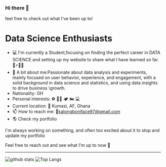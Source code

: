 ### Hi there 👋

<!--
**Kalong-Code/Kalong-Code** is a ✨ _special_ ✨ repository because its `README.md` (this file) appears on your GitHub profile.

Here are some ideas to get you started:

- 🔭 I’m currently working on ...
- 🌱 I’m currently learning ...
- 👯 I’m looking to collaborate on ...
- 🤔 I’m looking for help with ...
- 💬 Ask me about ...
- 📫 How to reach me: ...
- 😄 Pronouns: ...
- ⚡ Fun fact: ...
--> feel free to check out what I've been up to!
# Data Science Enthusiasts
- 💻 I'm currently a Student,focusing on finding the perfect career in DATA SCIENCE and setting up my website to share what I have learned so far. 👯⚡️🌱🔭
- 💬 A bit about me:Passionate about data analysis and experiments, mainly focused on user behavior, experience, and engagement, with a solid background in data science    and statistics, and using data insights to drive business \growth.
- Nationality: GH
- Personal interests: ⚽  💪🏽 🏕 🏍 💻 
- Current location: 📍 Kumasi, AF, Ghana
- 📫 How to reach me: :e-mail:kalongboniface97@gmail.com
- 🌎 Check my portfolio

I'm always working on something, and often too excited about it to stop and update my portfolio

Feel free to reach out and see what I'm up to now 💬

---
![github stats](https://github-readme-stats.vercel.app/api?username=Kalong-code&show_icons=true)
![Top Langs](https://github-readme-stats.vercel.app/api/top-langs/?username=Kalong-code&langs_count=3&hide=javascript,go,html,css,tex)
